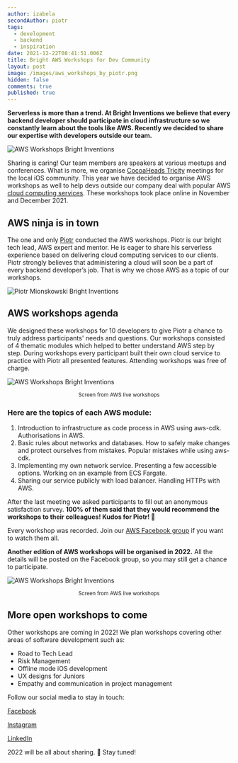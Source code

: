 ```yaml
---
author: izabela
secondAuthor: piotr
tags:
  - development
  - backend
  - inspiration
date: 2021-12-22T08:41:51.006Z
title: Bright AWS Workshops for Dev Community
layout: post
image: /images/aws_workshops_by_piotr.png
hidden: false
comments: true
published: true
---
```

**Serverless is more than a trend. At Bright Inventions we believe that every backend developer should participate in cloud infrastructure so we constantly learn about the tools like AWS. Recently we decided to share our expertise with developers outside our team.**

![AWS Workshops Bright Inventions](/images/aws_workshops_by_piotr_blog.png)

Sharing is caring! Our team members are speakers at various meetups and conferences. What is more, we organise [CocoaHeads Tricity](https://www.facebook.com/CocoaHeadsTricity) meetings for the local iOS community. This year we have decided to organise AWS workshops as well to help devs outside our company deal with popular AWS [cloud computing services](/our-areas/cloud-services/). These workshops took place online in November and December 2021.

## AWS ninja is in town

The one and only [Piotr](https://brightinventions.pl/blog/piotr-team-leader-technology-evangelist/) conducted the AWS workshops. Piotr is our bright tech lead, AWS expert and mentor. He is eager to share his serverless experience based on delivering cloud computing services to our clients. Piotr strongly believes that administering a cloud will soon be a part of every backend developer’s job. That is why we chose AWS as a topic of our workshops.

![Piotr Mionskowski Bright Inventions](/images/blogpost_www_brightstory_piotr_q2.png)

## AWS workshops agenda

We designed these workshops for 10 developers to give Piotr a chance to truly address participants' needs and questions. Our workshops consisted of 4 thematic modules which helped to better understand AWS step by step. During workshops every participant built their own cloud service to practice with Piotr all presented features. Attending workshops was free of charge. 

![AWS Workshops Bright Inventions](/images/aws_workshops_screen1.png)

<center> <sub> Screen from AWS live workshops </sub> </center> 

### Here are the topics of each AWS module:

1. Introduction to infrastructure as code process in AWS using aws-cdk. Authorisations in AWS.
2. Basic rules about networks and databases. How to safely make changes and protect ourselves from mistakes. Popular mistakes while using aws-cdk.
3. Implementing my own network service. Presenting a few accessible options. Working on an example from ECS Fargate.
4. Sharing our service publicly with load balancer. Handling HTTPs with AWS.

After the last meeting we asked participants to fill out an anonymous satisfaction survey. 
**100% of them said that they would recommend the workshops to their colleagues! Kudos for Piotr! 👏**

Every workshop was recorded. Join our [AWS Facebook group](https://www.facebook.com/groups/awstricity) if you want to watch them all. 

**Another edition of AWS workshops will be organised in 2022.** All the details will be posted on the Facebook group, so you may still get a chance to participate.

![AWS Workshops Bright Inventions](/images/aws_workshops_screen2.png)

<center>  <sub> Screen from AWS live workshops </sub> </center> 

## More open workshops to come

Other workshops are coming in 2022! We plan workshops covering other areas of software development such as:

* Road to Tech Lead
* Risk Management
* Offline mode iOS development
* UX designs for Juniors
* Empathy and communication in project management

Follow our social media to stay in touch: 

[Facebook](https://www.facebook.com/bright.inventions)

[Instagram](https://www.instagram.com/bright_inventions/)

[LinkedIn](https://www.linkedin.com/company/bright-inventions)

2022 will be all about sharing. 🌟  Stay tuned!